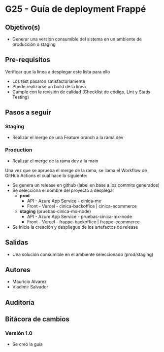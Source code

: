 # G25 - Guía de deployment Frappé

## Objetivo(s)

- Generar una versión consumible del sistema en un ambiente de producción o staging

## Pre-requisitos

Verificar que la línea a desplegar este lista para ello

- Los test pasaron satisfactoriamente
- Puede realizarse un build de la línea
- Cumple con la revisión de calidad (Checklist de código, Lint y Statis Testing)

## Pasos a seguir

### Staging
  - Realizar el merge de una Feature branch a la rama dev


### Production
  - Realizar el merge de la rama dev a la main 

Una vez que se aprueba el merge de la rama, se llama el Workflow de GitHub Actions el cual hace lo siguiente:

- Se genera un release en github (label en base a los commits generados)
- Se selecciona el nombre del proyecto a desplegar  
  - **prod** 
    - API - Azure App Service - cinica-mx
    - Front - Vercel - cinica-backoffice | cinica-ecommerce
  - **staging** (pruebas-cinica-mx-node)
    - API - Azure App Service - pruebas-cinica-mx-node
    - Front - Vercel - frappe-backoffice | frappe-ecommerce
- Se inicia la creación y despliegue de los artefactos de release

## Salidas

- Una solución consumible en el ambiente seleccionado (prod/staging)

## Autores

- Mauricio Alvarez 
- Vladimir Salvador

## Auditoría

## Bitácora de cambios

### Versión 1.0
- Se creó la guía
